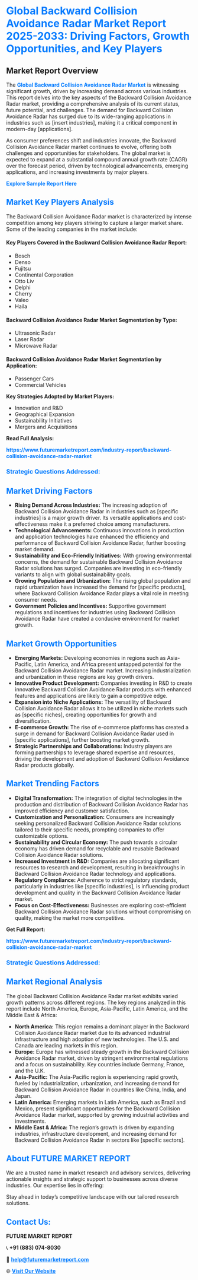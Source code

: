 <h1 style="color: #007BFF;">Global Backward Collision Avoidance Radar Market Report 2025-2033: Driving Factors, Growth Opportunities, and Key Players</h1>

<section id="overview">
<h2>Market Report Overview</h2>
<p>The <a href="https://www.futuremarketreport.com/industry-report/backward-collision-avoidance-radar-market" style="color: #007BFF; text-decoration: none;"><strong>Global Backward Collision Avoidance Radar Market</strong></a> is witnessing significant growth, driven by increasing demand across various industries. This report delves into the key aspects of the Backward Collision Avoidance Radar market, providing a comprehensive analysis of its current status, future potential, and challenges. The demand for Backward Collision Avoidance Radar has surged due to its wide-ranging applications in industries such as [insert industries], making it a critical component in modern-day [applications].</p>
<p>As consumer preferences shift and industries innovate, the Backward Collision Avoidance Radar market continues to evolve, offering both challenges and opportunities for stakeholders. The global market is expected to expand at a substantial compound annual growth rate (CAGR) over the forecast period, driven by technological advancements, emerging applications, and increasing investments by major players.</p>
</section>

<section id="overview">
<p><a href="https://www.futuremarketreport.com/request-sample/reportId=53167" style="color: #007BFF; text-decoration: none;"><strong>Explore Sample Report Here</strong></a></p>
</section>

<section id="key-players">
<h2 style="color: #007BFF;">Market Key Players Analysis</h2>
<p>The Backward Collision Avoidance Radar market is characterized by intense competition among key players striving to capture a larger market share. Some of the leading companies in the market include:</p>
<h4>Key Players Covered in the Backward Collision Avoidance Radar Report:</h4>
<ul><li>Bosch</li><li>Denso</li><li>Fujitsu</li><li>Continental Corporation</li><li>Otto Liv</li><li>Delphi</li><li>Cherry</li><li>Valeo</li><li>Haila</li></ul>
<h4>Backward Collision Avoidance Radar Market Segmentation by Type:</h4>
<ul><li>Ultrasonic Radar</li><li>Laser Radar</li><li>Microwave Radar</li></ul>

<h4>Backward Collision Avoidance Radar Market Segmentation by Application:</h4>
<ul><li>Passenger Cars</li><li>Commercial Vehicles</li></ul>
<p><strong>Key Strategies Adopted by Market Players:</strong></p>
<ul>
<li>Innovation and R&D</li>
<li>Geographical Expansion</li>
<li>Sustainability Initiatives</li>
<li>Mergers and Acquisitions</li>
</ul>
</section>

<section>
<p><strong>Read Full Analysis: </strong></p><a href="https://www.futuremarketreport.com/industry-report/backward-collision-avoidance-radar-market" style="color: #007BFF; text-decoration: none;"><strong>https://www.futuremarketreport.com/industry-report/backward-collision-avoidance-radar-market</strong></a>
<h3 style="color: #007BFF;">Strategic Questions Addressed:</h3>
</section>

<section id="driving-factors">
<h2 style="color: #007BFF;">Market Driving Factors</h2>
<ul>
<li><strong>Rising Demand Across Industries:</strong> The increasing adoption of Backward Collision Avoidance Radar in industries such as [specific industries] is a major growth driver. Its versatile applications and cost-effectiveness make it a preferred choice among manufacturers.</li>
<li><strong>Technological Advancements:</strong> Continuous innovations in production and application technologies have enhanced the efficiency and performance of Backward Collision Avoidance Radar, further boosting market demand.</li>
<li><strong>Sustainability and Eco-Friendly Initiatives:</strong> With growing environmental concerns, the demand for sustainable Backward Collision Avoidance Radar solutions has surged. Companies are investing in eco-friendly variants to align with global sustainability goals.</li>
<li><strong>Growing Population and Urbanization:</strong> The rising global population and rapid urbanization have increased the demand for [specific products], where Backward Collision Avoidance Radar plays a vital role in meeting consumer needs.</li>
<li><strong>Government Policies and Incentives:</strong> Supportive government regulations and incentives for industries using Backward Collision Avoidance Radar have created a conducive environment for market growth.</li>
</ul>
</section>

<section id="growth-opportunities">
<h2 style="color: #007BFF;">Market Growth Opportunities</h2>
<ul>
<li><strong>Emerging Markets:</strong> Developing economies in regions such as Asia-Pacific, Latin America, and Africa present untapped potential for the Backward Collision Avoidance Radar market. Increasing industrialization and urbanization in these regions are key growth drivers.</li>
<li><strong>Innovative Product Development:</strong> Companies investing in R&D to create innovative Backward Collision Avoidance Radar products with enhanced features and applications are likely to gain a competitive edge.</li>
<li><strong>Expansion into Niche Applications:</strong> The versatility of Backward Collision Avoidance Radar allows it to be utilized in niche markets such as [specific niches], creating opportunities for growth and diversification.</li>
<li><strong>E-commerce Growth:</strong> The rise of e-commerce platforms has created a surge in demand for Backward Collision Avoidance Radar used in [specific applications], further boosting market growth.</li>
<li><strong>Strategic Partnerships and Collaborations:</strong> Industry players are forming partnerships to leverage shared expertise and resources, driving the development and adoption of Backward Collision Avoidance Radar products globally.</li>
</ul>
</section>

<section id="trending-factors">
<h2 style="color: #007BFF;">Market Trending Factors</h2>
<ul>
<li><strong>Digital Transformation:</strong> The integration of digital technologies in the production and distribution of Backward Collision Avoidance Radar has improved efficiency and customer satisfaction.</li>
<li><strong>Customization and Personalization:</strong> Consumers are increasingly seeking personalized Backward Collision Avoidance Radar solutions tailored to their specific needs, prompting companies to offer customizable options.</li>
<li><strong>Sustainability and Circular Economy:</strong> The push towards a circular economy has driven demand for recyclable and reusable Backward Collision Avoidance Radar solutions.</li>
<li><strong>Increased Investment in R&D:</strong> Companies are allocating significant resources to research and development, resulting in breakthroughs in Backward Collision Avoidance Radar technology and applications.</li>
<li><strong>Regulatory Compliance:</strong> Adherence to strict regulatory standards, particularly in industries like [specific industries], is influencing product development and quality in the Backward Collision Avoidance Radar market.</li>
<li><strong>Focus on Cost-Effectiveness:</strong> Businesses are exploring cost-efficient Backward Collision Avoidance Radar solutions without compromising on quality, making the market more competitive.</li>
</ul>
</section>

<section>
<p><strong>Get Full Report: </strong></p><a href="https://www.futuremarketreport.com/industry-report/backward-collision-avoidance-radar-market" style="color: #007BFF; text-decoration: none;"><strong>https://www.futuremarketreport.com/industry-report/backward-collision-avoidance-radar-market</strong></a>
<h3 style="color: #007BFF;">Strategic Questions Addressed:</h3>
</section>


<section id="regional-analysis">
<h2 style="color: #007BFF;">Market Regional Analysis</h2>
<p>The global Backward Collision Avoidance Radar market exhibits varied growth patterns across different regions. The key regions analyzed in this report include North America, Europe, Asia-Pacific, Latin America, and the Middle East & Africa:</p>
<ul>
<li><strong>North America:</strong> This region remains a dominant player in the Backward Collision Avoidance Radar market due to its advanced industrial infrastructure and high adoption of new technologies. The U.S. and Canada are leading markets in this region.</li>
<li><strong>Europe:</strong> Europe has witnessed steady growth in the Backward Collision Avoidance Radar market, driven by stringent environmental regulations and a focus on sustainability. Key countries include Germany, France, and the U.K.</li>
<li><strong>Asia-Pacific:</strong> The Asia-Pacific region is experiencing rapid growth, fueled by industrialization, urbanization, and increasing demand for Backward Collision Avoidance Radar in countries like China, India, and Japan.</li>
<li><strong>Latin America:</strong> Emerging markets in Latin America, such as Brazil and Mexico, present significant opportunities for the Backward Collision Avoidance Radar market, supported by growing industrial activities and investments.</li>
<li><strong>Middle East & Africa:</strong> The region’s growth is driven by expanding industries, infrastructure development, and increasing demand for Backward Collision Avoidance Radar in sectors like [specific sectors].</li>
</ul>
</section>

<footer>
<h2 style="color: #007BFF;">About FUTURE MARKET REPORT</h2>
<p>We are a trusted name in market research and advisory services, delivering actionable insights and strategic support to businesses across diverse industries. Our expertise lies in offering:</p>

<p>Stay ahead in today’s competitive landscape with our tailored research solutions.</p>

<h2 style="color: #007BFF;">Contact Us:</h2>
<p><strong>FUTURE MARKET REPORT</strong></p>
<p>📞 <strong>+91 (883) 074-8030</strong></p>
<p>📧 <strong><a href="mailto:help@futuremarketreport.com" style="color: #007BFF;">help@futuremarketreport.com</a></strong></p>
<p>🌐 <strong><a href="https://www.futuremarketreport.com/" style="color: #007BFF;">Visit Our Website</a></strong></p>
</footer>